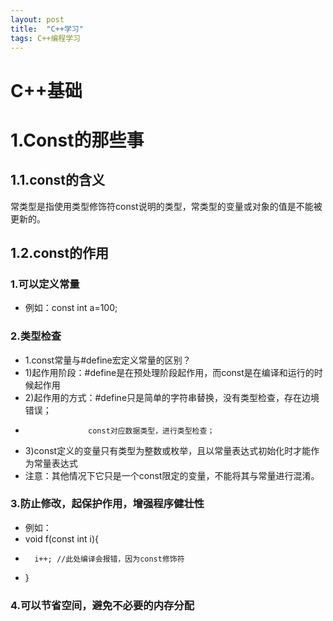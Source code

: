 ```yaml
---
layout: post
title:  "C++学习"
tags: C++编程学习
---
```

# C++基础

# 1.Const的那些事
## 1.1.const的含义
常类型是指使用类型修饰符const说明的类型，常类型的变量或对象的值是不能被更新的。
## 1.2.const的作用
###	1.可以定义常量
- 例如：const int a=100;
### 2.类型检查
- 1.const常量与#define宏定义常量的区别？
-	1)起作用阶段：#define是在预处理阶段起作用，而const是在编译和运行的时候起作用
-	2)起作用的方式：#define只是简单的字符串替换，没有类型检查，存在边境错误；
-					const对应数据类型，进行类型检查；
-	3)const定义的变量只有类型为整数或枚举，且以常量表达式初始化时才能作为常量表达式
-	注意：其他情况下它只是一个const限定的变量，不能将其与常量进行混淆。

### 3.防止修改，起保护作用，增强程序健壮性
- 例如：
-	void f(const int i){
-		i++; //此处编译会报错，因为const修饰符
-	}
### 4.可以节省空间，避免不必要的内存分配

